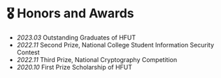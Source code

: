 # 🎖 Honors and Awards
- *2023.03* Outstanding Graduates of HFUT
- *2022.11* Second Prize, National College Student Information Security Contest
- *2022.11* Third Prize, National Cryptography Competition
- *2020.10* First Prize Scholarship of HFUT

